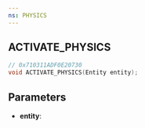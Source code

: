 ```yaml
---
ns: PHYSICS
---
```

## ACTIVATE_PHYSICS

```c
// 0x710311ADF0E20730
void ACTIVATE_PHYSICS(Entity entity);
```

## Parameters
* **entity**:
